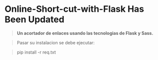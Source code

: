 # Online-Short-cut-with-Flask Has Been Updated

> ****Un acortador de enlaces usando las tecnologias de Flask y Sass.****


> Pasar su instalacion se debe ejecutar:

> pip install -r req.txt
